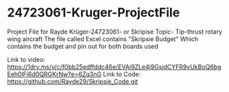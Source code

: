 # 24723061-Kruger-ProjectFile
Project File for Rayde Krüger-24723061- or Skripise Topic- Tip-thrust rotary wing aircraft
The file called Excel contains "Skripsie Budget" Which contains the budget and pin out for both boards used

Link to video:
https://1drv.ms/v/c/f0bb25edffddc46e/EVAi9ZLe4j9GsjdCYFR9vUkBoQ6bgEeh0lFj6d0QRGKrNw?e=6Zq3nG
Link to Code:
https://github.com/Rayde29/Skripsie_Code.git
